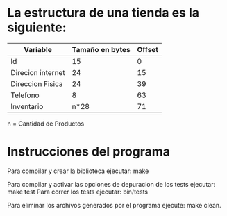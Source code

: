 # La estructura de una tienda es la siguiente:

| Variable         | Tamaño en bytes | Offset |
| ---------------- | --------------- | ------ |
|Id                | 15              | 0      |
|Direcion internet | 24              | 15     |
|Direccion Fisica  | 24              | 39     |
|Telefono          | 8               | 63     |
|Inventario        | n*28            | 71     |

n = Cantidad de Productos 

# Instrucciones del programa

Para compilar y crear la biblioteca ejecutar: make

Para compilar y activar las opciones de depuracion de los tests
ejecutar: make test
Para correr los tests ejecutar: bin/tests

Para eliminar los archivos generados por el programa ejecute: make clean.
